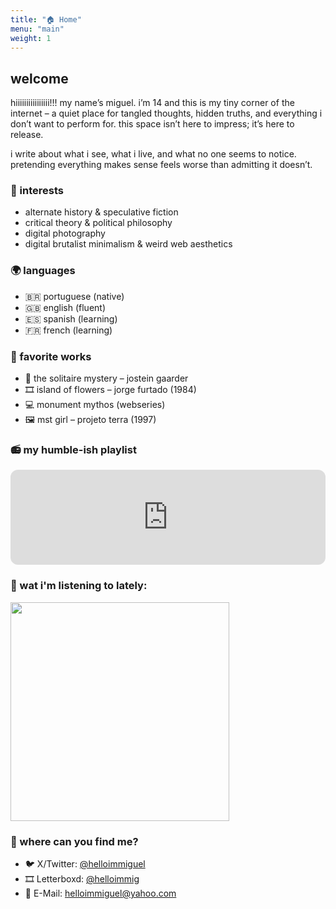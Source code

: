 ```yaml
---
title: "🏠 Home"
menu: "main"
weight: 1
---
```

## welcome

hiiiiiiiiiiiiiiii!!! my name’s miguel. i’m 14 and this is my tiny corner of the internet – a quiet place for tangled thoughts, hidden truths, and everything i don’t want to perform for. this space isn’t here to impress; it’s here to release.

i write about what i see, what i live, and what no one seems to notice. pretending everything makes sense feels worse than admitting it doesn’t.

### 🎯 interests
* alternate history & speculative fiction
* critical theory & political philosophy
* digital photography
* digital brutalist minimalism & weird web aesthetics

### 🌍 languages
* 🇧🇷 portuguese (native)
* 🇬🇧 english (fluent)
* 🇪🇸 spanish (learning)
* 🇫🇷 french (learning)

### 🎨 favorite works
* 📖 the solitaire mystery – jostein gaarder
* 🎞 island of flowers – jorge furtado (1984)
* 💻 monument mythos (webseries)
* 🖼 mst girl – projeto terra (1997)

### 📻 my humble-ish playlist

<iframe style="border-radius:12px" src="https://open.spotify.com/embed/playlist/1Yltz9AXRMlBnmZiB9FnUO?utm_source=generator&theme=0" width="100%" height="152" frameBorder="0" allowfullscreen="" allow="autoplay; clipboard-write; encrypted-media; fullscreen; picture-in-picture" loading="lazy"></iframe>

### 🎵 wat i'm listening to lately:

<img src="https://lastfm-recently-played.vercel.app/api?user=MiigTheWhale" height="auto" width="350px"/></a>

###  📱 where can you find me?

* 🐦 X/Twitter: [@helloimmiguel](https://x.com/helloimmiguel)
* 🎞 Letterboxd: [@helloimmig](https://letterboxd.com/helloimmig/)
* 📧 E-Mail: [helloimmiguel@yahoo.com](mailto:helloimmiguel@yahoo.com)
